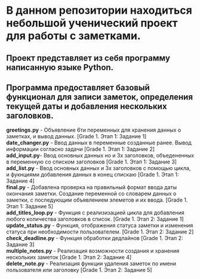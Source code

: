 # В данном репозитории находиться небольшой ученический проект для работы с заметками.
## Проект представляет из себя программу написанную языке Python.
## Программа предоставляет базовый функционал для записи заметок, определения текущей даты и добавления нескольких заголовков.
**greetings.py** - Объявление 6ти переменных для хранения данных о заметках, и вывод данных. [Grade 1. Этап 1: Задание 1]<br>
**date_changer.py** - Ввод данных в переменные созданные ранее. Вывод информации согласно задачи [Grade 1. Этап 1: Задание 2]<br>
**add_input.py**- Ввод основных данных но и 3х заголовков, объедененных в переменную со списком заголовков  [Grade 1. Этап 1: Задание 3]<br>
**add_list.py** - Ввод основных данных и 3х заголовков с помощью цикла, и фукнциями добавления данных в конец спискаю   [Grade 1. Этап 1: Задание 4]<br>
**final.py** - Добавлена проверка на правильный формат ввода даты окончания заметки. Создание переменной со словарем данных о заметки, с последующим объявлением элеметов и их ввода. [Grade 1. Этап 1: Задание 5]<br>
**add_titles_loop.py** - Функция с реализизацией цикла для добавления любого количества заголовков в список. [Grade 1. Этап 2: Задание 1]<br>
**update_status.py**  - Функция, отображения статуса заметки и изменения статуса при необходимости пользователем. [Grade 1. Этап 2: Задание 2]<br>
**check_deadline.py** - Функция обработки дедлайнов [Grade 1. Этап 2: Задание 3]<br>
**multiple_notes.py** - Реализация возможности создания и хранения нескольких заметок [Grade 1. Этап 2: Задание 4]<br>
**delete_note.py** - Реализация функции удаления заметок по имени пользователя или заголовку [Grade 1. Этап 2: Задание 5]<br>
